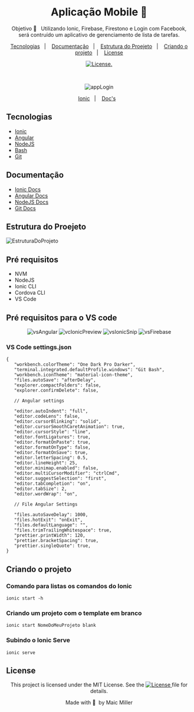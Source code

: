 <div align="center">
  
# Aplicação Mobile 📱
  
  
Objetivo 🎯  &nbsp;&nbsp;Utilizando Ionic, Firebase, Firestono e Login com Facebook, será contruído um aplicativo de gerenciamento de lista de tarefas.
  
</div>
  
 <p align="center">
  <a href="#Tecnologias">Tecnologias</a>&nbsp;&nbsp;&nbsp;|&nbsp;&nbsp;&nbsp;
  <a href="#Documentação">Documentação</a>&nbsp;&nbsp;&nbsp;|&nbsp;&nbsp;&nbsp;
  <a href="#Estrutura-do-Proejeto">Estrutura do Proejeto</a>&nbsp;&nbsp;&nbsp;|&nbsp;&nbsp;&nbsp;
  <a href="#Criando-o-projeto">Criando o projeto</a>&nbsp;&nbsp;&nbsp;|&nbsp;&nbsp;&nbsp;
  <a href="#License">License</a>
</p>

<p align="center">
  <a href="https://mit-license.org/">
  <img src="https://img.shields.io/static/v1?label=license&message=MIT&color=5965E0&labelColor=121214" alt="License">.
  </a>
</p>

<br>

<div align="center">

![appLogin](https://user-images.githubusercontent.com/990877/151666195-fd417bcd-48a9-44f8-9565-b700c6033746.png)

</div>
  
<p align="center">
  <a href="https://ionicframework.com/docs/cli">Ionic</a>&nbsp;&nbsp;&nbsp;|&nbsp;&nbsp;&nbsp;
  <a href="https://ionicframework.com/docs">Doc's</a>&nbsp;&nbsp;&nbsp;
</p>

## Tecnologias

- [Ionic](https://ionicframework.com/)
- [Angular](https://angular.io/)
- [NodeJS](https://nodejs.org/en/)
- [Bash](https://www.gnu.org/software/bash/)
- [Git](https://git-scm.com/)

## Documentação

- [Ionic Docs](https://ionicframework.com/docs)
- [Angular Docs](https://angular.io/docs)
- [NodeJS Docs](https://nodejs.org/en/docs/)
- [Git Docs](https://git-scm.com/)


## Estrutura do Proejeto

![EstruturaDoProjeto](https://user-images.githubusercontent.com/990877/151666526-b1e59f6a-ebee-4676-9b53-b1f70ed0a648.png)

## Pré requisitos

- NVM
- NodeJS
- Ionic CLI
- Cordova CLI
- VS Code

## Pré requisitos para o VS code

<div align="center">

![vsAngular](https://user-images.githubusercontent.com/990877/151666987-93cbd07b-27cc-4530-a790-e7605f859e67.png)
![vcIonicPreview](https://user-images.githubusercontent.com/990877/151667016-f8814992-5719-4d1f-b764-9eedb53ee80b.png)
![vsIonicSnip](https://user-images.githubusercontent.com/990877/151667022-ca3cf3ee-18c0-47b1-b8c9-b55a6978b887.png)
![vsFirebase](https://user-images.githubusercontent.com/990877/151667002-e9a42763-69a7-4226-93ae-0487cdae0be2.png)

 </div>
 
 ### VS Code settings.json
 ```script
{
    "workbench.colorTheme": "One Dark Pro Darker",
    "terminal.integrated.defaultProfile.windows": "Git Bash",
    "workbench.iconTheme": "material-icon-theme",
    "files.autoSave": "afterDelay",
    "explorer.compactFolders": false,
    "explorer.confirmDelete": false,

    // Angular settings
    
    "editor.autoIndent": "full",
    "editor.codeLens": false,
    "editor.cursorBlinking": "solid",
    "editor.cursorSmoothCaretAnimation": true,
    "editor.cursorStyle": "line",
    "editor.fontLigatures": true,
    "editor.formatOnPaste": true,
    "editor.formatOnType": false,
    "editor.formatOnSave": true,
    "editor.letterSpacing": 0.5,
    "editor.lineHeight": 25,
    "editor.minimap.enabled": false,
    "editor.multiCursorModifier": "ctrlCmd",
    "editor.suggestSelection": "first",
    "editor.tabCompletion": "on",
    "editor.tabSize": 2,
    "editor.wordWrap": "on",
    
    // File Angular Settings
    
    "files.autoSaveDelay": 1000,
    "files.hotExit": "onExit",
    "files.defaultLanguage": "",
    "files.trimTrailingWhitespace": true,
    "prettier.printWidth": 120,
    "prettier.bracketSpacing": true,
    "prettier.singleQuote": true,
}
```

## Criando o projeto

### Comando para listas os comandos do Ionic
```script
ionic start -h
```
### Criando um projeto com o template em branco
```script
ionic start NomeDoMeuProjeto blank
```
### Subindo o Ionic Serve
```script
ionic serve
```

##

## License

<div align="center">
  
<p>This project is licensed under the MIT License. See the
  <a href="https://mit-license.org/">
  <img src="https://img.shields.io/static/v1?label=license&message=MIT&color=5965E0&labelColor=121214" alt="License">
  </a> file for details.</p>
<p>Made with&nbsp;💙 &nbsp;by Maic Miller</p>
  
<div>

